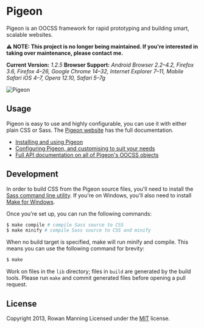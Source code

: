 
Pigeon
======

Pigeon is an OOCSS framework for rapid prototyping and building smart, scalable websites.

**⚠️ NOTE: This project is no longer being maintained. If you're interested in taking over maintenance, please contact me.**

**Current Version:** *1.2.5*
**Browser Support:** *Android Browser 2.2–4.2, Firefox 3.6, Firefox 4–26, Google Chrome 14–32, Internet Explorer 7–11, Mobile Safari iOS 4–7, Opera 12.10, Safari 5–7g*

![Pigeon][logo]


Usage
-----

Pigeon is easy to use and highly configurable, you can use it with either plain CSS or Sass. The [Pigeon website][pigeon] has the full documentation.

* [Installing and using Pigeon][pigeon-install]
* [Configuring Pigeon, and customising to suit your needs][pigeon-config]
* [Full API documentation on all of Pigeon's OOCSS objects][pigeon-objects]


Development
-----------

In order to build CSS from the Pigeon source files, you'll need to install the [Sass command line utility][sass]. If you're on Windows, you'll also need to install [Make for Windows][make].

Once you're set up, you can run the following commands:

```sh
$ make compile # compile Sass source to CSS
$ make minify # compile Sass source to CSS and minify
```

When no build target is specified, make will run minify and compile. This means you can use the following command for brevity:

```sh
$ make
```

Work on files in the `lib` directory; files in `build` are generated by the build tools. Please run `make` and commit generated files before opening a pull request.


License
-------

Copyright 2013, Rowan Manning
Licensed under the [MIT][mit] license.



[logo]: https://rowanmanning.github.io/pigeon/media/logo.png
[make]: http://gnuwin32.sourceforge.net/packages/make.htm
[mit]: http://opensource.org/licenses/mit-license.php
[pigeon]: https://rowanmanning.github.io/pigeon/
[pigeon-install]: https://rowanmanning.github.io/pigeon/docs/install/
[pigeon-config]: https://rowanmanning.github.io/pigeon/docs/config/
[pigeon-objects]: https://rowanmanning.github.io/pigeon/docs/objects/
[sass]: http://sass-lang.com/download.html
